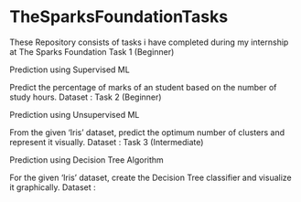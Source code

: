 # TheSparksFoundationTasks
These Repository consists of tasks i have completed during my internship at The Sparks Foundation
Task 1 (Beginner)

Prediction using Supervised ML

Predict the percentage of marks of an student based on the number of study hours. Dataset :
Task 2 (Beginner)

Prediction using Unsupervised ML

From the given ‘Iris’ dataset, predict the optimum number of clusters and represent it visually. Dataset :
Task 3 (Intermediate)

Prediction using Decision Tree Algorithm

For the given ‘Iris’ dataset, create the Decision Tree classifier and visualize it graphically. Dataset :
